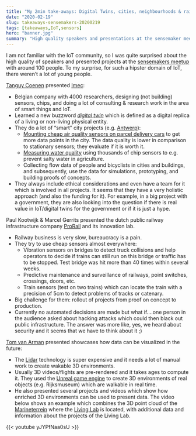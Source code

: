 ```yaml
---
title: "My 2min take-aways: Digital Twins, cities, neighbourhoods & rail infrastructure"
date: "2020-02-19"
slug: takeaways-sensemakers-20200219
tags: [takeaways,IoT,sensors]
hero: "banner.jpg"
summary: "High quality speakers and presentations at the sensemaker meetup about smart city projects, smart railway infrastructure and predictive maintenance, and new ways of visualizing data in wakable 3D environments."
---
```


I am not familiar with the IoT community, so I was quite surprised about the high quality of speakers and presented projects at the [sensemakers meetup](https://www.meetup.com/sensemakersams/events/xgqtlrybcdbzb/) with around 100 people. To my surprise, for such a hipster domain of IoT, there weren’t a lot of young people.

[Tanguy Coenen](https://twitter.com/tanguycoenen) presented  [Imec](https://www.imec-int.com/):
* Belgian company with 4000 researchers, designing (not building) sensors, chips, and doing a lot of consulting & research work in the area of smart things and IoT.
* Learned a new buzzword [*digital twin*](https://en.wikipedia.org/wiki/Digital_twin) which is defined as a digital replica of a living or non-living physical entity.
* They do a lot of “smart” city projects (e.g. [Antwerp](https://www.imeccityofthings.be)):
  * [Mounting cheap air quality sensors on parcel delivery cars](https://www.imeccityofthings.be/en/projecten/bel-air) to get more data points in the city. The data quality is lower in comparison to stationary sensors; they evaluate if it is worth it.
  * [Measuring water quality](https://www.imec-int.com/en/articles/internet-of-water-to-tackle-growing-water-risks) using thousands of chip sensors to e.g. prevent salty water in agriculture.
  * Collecting flow data of people and bicyclists in cities and buildings, and subsequently, use the data for simulations, prototyping, and building proofs of concepts.
* They always include ethical considerations and even have a team for it which is involved in all projects. It seems that they have a very holistic approach (and also the funding for it). For example, in a big project with a government, they are also looking into the question if there is real value in IoT/digital twins for the government or if it is just a hype.

Paul Kootwijk & Marcel Gerrits presented the dutch public railway infrastructure company [ProRail](https://www.prorail.nl/) and its innovation lab.
* Railway business is very slow, bureaucracy is a pain.
* They try to use cheap sensors almost everywhere:
  * Vibration sensors on bridges to detect truck collisions and help operators to decide if trains can still run on this bridge or traffic has to be stopped. Test bridge was hit more than 40 times within several weeks.
  * Predictive maintenance and surveillance of railways, point switches, crossings, doors, etc.
  * Train sensors (test on two trains) which can locate the train with a precision of 5cm to detect problems of tracks or catenary.
* Big challenge for them: rollout of projects from proof on concept to production.
* Currently no automated decisions are made but what if....one person in the audience asked about hacking attacks which could then black out public infrastructure. The answer was more like, yes, we heard about security and it seems that we have to think about it ;)


[Tom van Arman](https://twitter.com/tomvanarman) presented showcases how data can be visualized in the future:
* The [Lidar](https://en.wikipedia.org/wiki/Lidar) technology is super expensive and it needs a lot of manual work to create wakable 3D environments.
* Usually 3D videos/flights are pre-rendered and it takes ages to compute it. They used the [Unreal game engine](https://en.wikipedia.org/wiki/Unreal_Engine) to create 3D environments of real objects (e.g. Rijksmuseum) which are walkable in real time.
* He also presented several projects and videos which show how enriched 3D environments can be used to present data. The video below shows an example which combines the 3D point cloud of the [Marineterrein](https://www.marineterrein.nl/) where the [Living Lab](https://www.living-lab.nl/) is located, with additional data and information about the projects of the Living Lab.

{{< youtube yJYPfNaa0sU >}}





















